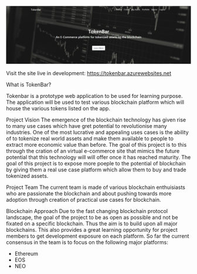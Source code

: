 


![alt text](https://github.com/dintlo/tokenbar/blob/master/readme.png)

Visit the site live in development:
https://tokenbar.azurewebsites.net

What is TokenBar?

Tokenbar is a prototype web application to be used for learning purpose. The application will be used to test various blockchain platform which will house the various tokens listed on the app.

Project Vision
The emergence of the blockchain technology has given rise to many use cases which have gret potential to revolutionise many industries. One of the most lucrative and appealing uses cases is the ability of to tokenize real world assets and make them available to people to extract more economic value than before. The goal of this project is to this through the cration of an virtual e-commerce site that mimics the future potential that this technology will will offer once it has reached maturity. The goal of this project is to expose more poeple to the potential of blockchain by giving them a real use case platform which allow them to buy and trade tokenized assets.

Project Team
The current team is made of various blockchain enthuisiasts who are passionate the blockchain and about pushing towards more adoption through creation of practical use cases for blockchain.

Blockchain Approach
Due to the fast changing blockchain protocol landscape, the goal of the project to be as open as possible and not be fixated on a specific blockchain. Thus the aim is to build upon all major blockchains. This also provides a great learning opportunity for project members to get development exposure on each platform. So far the current consensus in the team is to focus on the following major platforms:

- Ethereum
- EOS
- NEO



